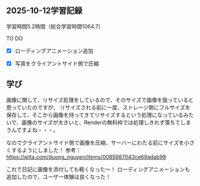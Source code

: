 ## 2025-10-12学習記録
学習時間5.2時間（総合学習時間1064.7）

TO DO
- [x] ローディングアニメーション追加
- [x] 写真をクライアントサイド側で圧縮


## 学び
画像に関して、リサイズ処理をしているので、そのサイズで画像を扱っていると思っていたのですが、
リサイズされる前に一度、ストレージ側にフルサイズを保存して、そこから画像を持ってきてリサイズするという処理になっているみたいで、画像のサイズが大きいと、Renderの無料枠では処理しきれず落ちてしまうんですよね・・・。

なのでクライアントサイド側で画像を圧縮、サーバーにわたる前にサイズを小さくするようにしました！
参考：https://qiita.com/duong_nguyen/items/0085987043ce69adab98

これで日記に画像を添付しても軽くなった～！
ローディングアニメーションも追加したので、ユーザー体験は良くなった！

